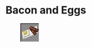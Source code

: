 # Bacon and Eggs

<figure><img src="../../../.gitbook/assets/image (50).png" alt=""><figcaption></figcaption></figure>
